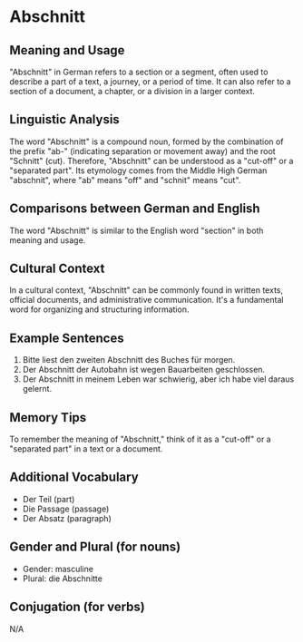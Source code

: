 # Abschnitt
## Meaning and Usage
"Abschnitt" in German refers to a section or a segment, often used to describe a part of a text, a journey, or a period of time. It can also refer to a section of a document, a chapter, or a division in a larger context.

## Linguistic Analysis
The word "Abschnitt" is a compound noun, formed by the combination of the prefix "ab-" (indicating separation or movement away) and the root "Schnitt" (cut). Therefore, "Abschnitt" can be understood as a "cut-off" or a "separated part". Its etymology comes from the Middle High German "abschnit", where "ab" means "off" and "schnit" means "cut".

## Comparisons between German and English
The word "Abschnitt" is similar to the English word "section" in both meaning and usage.

## Cultural Context
In a cultural context, "Abschnitt" can be commonly found in written texts, official documents, and administrative communication. It's a fundamental word for organizing and structuring information.

## Example Sentences
1. Bitte liest den zweiten Abschnitt des Buches für morgen.
2. Der Abschnitt der Autobahn ist wegen Bauarbeiten geschlossen.
3. Der Abschnitt in meinem Leben war schwierig, aber ich habe viel daraus gelernt.

## Memory Tips
To remember the meaning of "Abschnitt," think of it as a "cut-off" or a "separated part" in a text or a document.

## Additional Vocabulary
- Der Teil (part)
- Die Passage (passage)
- Der Absatz (paragraph)

## Gender and Plural (for nouns)
- Gender: masculine
- Plural: die Abschnitte

## Conjugation (for verbs)
N/A